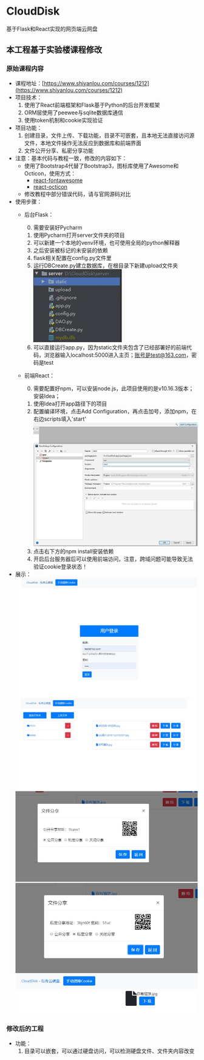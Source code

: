 # CloudDisk
基于Flask和React实现的网页端云网盘

## 本工程基于实验楼课程修改
### 原始课程内容
- 课程地址：[https://www.shiyanlou.com/courses/1212](https://www.shiyanlou.com/courses/1212)
- 项目技术：
    1. 使用了React前端框架和Flask基于Python的后台开发框架
    2. ORM层使用了peewee与sqlite数据库通信
    3. 使用token机制和cookie实现验证
- 项目功能：
    1. 创建目录，文件上传、下载功能，目录不可嵌套，且本地无法直接访问源文件，本地文件操作无法反应到数据库和前端界面
    2. 文件公开分享、私密分享功能
- 注意：基本代码与教程一致，修改的内容如下：
    - 使用了Bootstrap4代替了Bootstrap3，图标库使用了Awesome和Octicon，使用方式：
        - [react-fontawesome](https://github.com/FortAwesome/react-fontawesome)   
        - [react-octicon](https://github.com/insin/react-octicon)
    - 修改教程中部分错误代码，请与官网源码对比
- 使用步骤：
    - 后台Flask：
    
        0. 需要安装好Pycharm
        1. 使用Pycharm打开server文件夹的项目
        2. 可以新建一个本地的venv环境，也可使用全局的python解释器
        3. 之后安装被标记的未安装的依赖
        4. flask相关配置在config.py文件里
        5. 运行DBCreate.py建立数据库，在根目录下新建upload文件夹
        ![Alt text](img/appConfig/2.jpg)
        6. 可以直接运行app.py，因为static文件夹包含了已经部署好的前端代码，浏览器输入localhost:5000进入主页；账号是test@163.com，密码是test
    - 前端React：
    
        0. 需要配置好npm，可以安装node.js，此项目使用的是v10.16.3版本；安装Idea；
        1. 使用Idea打开app路径下的项目
        2. 配置编译环境，点击Add Configuration，再点击加号，添加npm，在右边scripts填入'start'
        ![Alt text](img/appConfig/1.jpg)
        3. 点击右下方的npm install安装依赖
        4. 开启后台服务器后可以使用前端访问，注意，跨域问题可能导致无法验证cookie登录状态！
- 展示：
![Alt text](img/show/1.jpg)
![Alt text](img/show/2.jpg)
![Alt text](img/show/3.jpg)
![Alt text](img/show/4.jpg)
![Alt text](img/show/5.jpg)
### 修改后的工程
- 功能：
    1. 目录可以嵌套，可以通过硬盘访问，可以检测硬盘文件、文件夹内容改变
